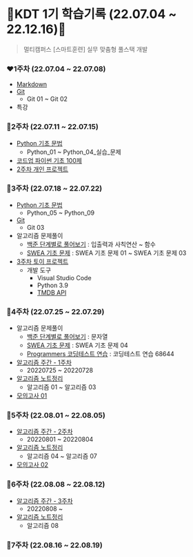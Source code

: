 # 🎀KDT 1기 학습기록 (22.07.04 ~ 22.12.16)🎀

> 멀티캠퍼스 [스마트훈련] 실무 맞춤형 풀스택 개발

### ❤**1주차** (22.07.04 ~ 22.07.08)
- [Markdown](https://github.com/jelly12paw/TIL/tree/main/Markdown)
- [Git](https://github.com/jelly12paw/TIL/tree/main/Git)
  - Git 01 ~ Git 02
- 특강

### 🧡**2주차** (22.07.11 ~ 22.07.15)
- [Python 기초 문법](https://github.com/jelly12paw/TIL/tree/main/Python)
  - Python_01 ~ Python_04_실습_문제
- [코드업 파이썬 기초 100제](https://github.com/jelly12paw/Algorithm/tree/main/CodeUp)
- [2주차 개인 프로젝트](https://github.com/jelly12paw/01-PJT-01/tree/master/1%ED%9A%8C%EC%B0%A8/%EB%B0%95%ED%98%9C%EC%A7%84)

### 💛**3주차** (22.07.18 ~ 22.07.22)
- [Python 기초 문법](https://github.com/jelly12paw/TIL/tree/main/Python)
  - Python_05 ~ Python_09
- [Git](https://github.com/jelly12paw/TIL/tree/main/Git)
  - Git 03
- 알고리즘 문제풀이
  - [백준 단계별로 풀어보기](https://github.com/jelly12paw/Algorithm/tree/main/BAEKJOON) : 입출력과 사칙연산 ~ 함수
  - [SWEA 기초 문제](https://github.com/jelly12paw/Algorithm/tree/main/SWEA) : SWEA 기초 문제 01 ~ SWEA 기초 문제 03
- [3주차 토이 프로젝트](https://github.com/jelly12paw/01-PJT-02/tree/main/1%ED%9A%8C%EC%B0%A8/%EB%B0%95%ED%98%9C%EC%A7%84)
  - 개발 도구
    - Visual Studio Code
    - Python 3.9
    - [TMDB API](https://developers.themoviedb.org/3/getting-started/introduction)
    
### 💚**4주차** (22.07.25 ~ 22.07.29)
- 알고리즘 문제풀이
  - [백준 단계별로 풀어보기](https://github.com/jelly12paw/Algorithm/tree/main/BAEKJOON) : 문자열
  - [SWEA 기초 문제](https://github.com/jelly12paw/Algorithm/tree/main/SWEA) : SWEA 기초 문제 04 
  - [Programmers 코딩테스트 연습](https://github.com/jelly12paw/Algorithm/tree/main/Programmers) : 코딩테스트 연습 68644
- [알고리즘 주간 - 1주차](https://github.com/jelly12paw/01-ALGORITHM/tree/master/1%ED%9A%8C%EC%B0%A8/%EB%B0%95%ED%98%9C%EC%A7%84)
  - 20220725 ~ 20220728
- [알고리즘 노트정리](https://github.com/jelly12paw/TIL/tree/main/Python)
  - 알고리즘 01 ~ 알고리즘 03
- [모의고사 01](https://github.com/jelly12paw/01-PJT-03/tree/master/1%ED%9A%8C%EC%B0%A8/%EB%B0%95%ED%98%9C%EC%A7%84)

### 💙**5주차** (22.08.01 ~ 22.08.05)
- [알고리즘 주간 - 2주차](https://github.com/jelly12paw/01-ALGORITHM/tree/master/1%ED%9A%8C%EC%B0%A8/%EB%B0%95%ED%98%9C%EC%A7%84)
  - 20220801 ~ 20220804
- [알고리즘 노트정리](https://github.com/jelly12paw/TIL/tree/main/Python)
  - 알고리즘 04 ~ 알고리즘 07
- [모의고사 02](https://github.com/jelly12paw/01-PJT-04/tree/master/1%ED%9A%8C%EC%B0%A8/%EB%B0%95%ED%98%9C%EC%A7%84)

### 💜**6주차** (22.08.08 ~ 22.08.12)
- [알고리즘 주간 - 3주차](https://github.com/jelly12paw/01-ALGORITHM/tree/master/1%ED%9A%8C%EC%B0%A8/%EB%B0%95%ED%98%9C%EC%A7%84)
  - 20220808 ~ 
- [알고리즘 노트정리](https://github.com/jelly12paw/TIL/tree/main/Python)
  - 알고리즘 08 
  
### 🤎**7주차** (22.08.16 ~ 22.08.19)
    
